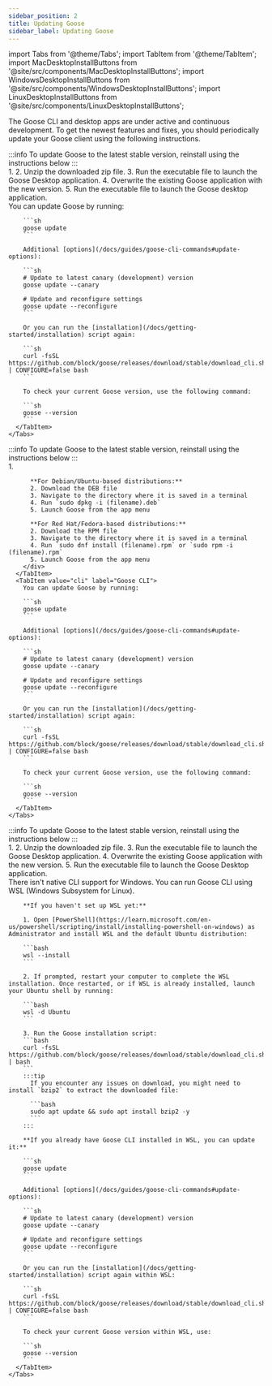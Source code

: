 ```yaml
---
sidebar_position: 2
title: Updating Goose
sidebar_label: Updating Goose
---
```


import Tabs from '@theme/Tabs';
import TabItem from '@theme/TabItem';
import MacDesktopInstallButtons from '@site/src/components/MacDesktopInstallButtons';
import WindowsDesktopInstallButtons from '@site/src/components/WindowsDesktopInstallButtons';
import LinuxDesktopInstallButtons from '@site/src/components/LinuxDesktopInstallButtons';

The Goose CLI and desktop apps are under active and continuous development. To get the newest features and fixes, you should periodically update your Goose client using the following instructions.

<Tabs>
  <TabItem value="mac" label="macOS" default>
    <Tabs groupId="interface">
      <TabItem value="ui" label="Goose Desktop" default>
        :::info
        To update Goose to the latest stable version, reinstall using the instructions below
        :::
        <div style={{ marginTop: '1rem' }}>
          1. <MacDesktopInstallButtons/>
          2. Unzip the downloaded zip file.
          3. Run the executable file to launch the Goose Desktop application.
          4. Overwrite the existing Goose application with the new version.
          5. Run the executable file to launch the Goose desktop application.
        </div>
      </TabItem>
      <TabItem value="cli" label="Goose CLI">
        You can update Goose by running:

        ```sh
        goose update
        ```

        Additional [options](/docs/guides/goose-cli-commands#update-options):
        
        ```sh
        # Update to latest canary (development) version
        goose update --canary

        # Update and reconfigure settings
        goose update --reconfigure
        ```

        Or you can run the [installation](/docs/getting-started/installation) script again:

        ```sh
        curl -fsSL https://github.com/block/goose/releases/download/stable/download_cli.sh | CONFIGURE=false bash
        ```

        To check your current Goose version, use the following command:

        ```sh
        goose --version
        ```
      </TabItem>
    </Tabs>
  </TabItem>

  <TabItem value="linux" label="Linux">
    <Tabs groupId="interface">
      <TabItem value="ui" label="Goose Desktop" default>
        :::info
        To update Goose to the latest stable version, reinstall using the instructions below
        :::
        <div style={{ marginTop: '1rem' }}>
          1. <LinuxDesktopInstallButtons/>
          
          **For Debian/Ubuntu-based distributions:**
          2. Download the DEB file
          3. Navigate to the directory where it is saved in a terminal
          4. Run `sudo dpkg -i (filename).deb`
          5. Launch Goose from the app menu

          **For Red Hat/Fedora-based distributions:**
          2. Download the RPM file
          3. Navigate to the directory where it is saved in a terminal
          4. Run `sudo dnf install (filename).rpm` or `sudo rpm -i (filename).rpm`
          5. Launch Goose from the app menu
        </div>
      </TabItem>
      <TabItem value="cli" label="Goose CLI">
        You can update Goose by running:

        ```sh
        goose update
        ```

        Additional [options](/docs/guides/goose-cli-commands#update-options):
        
        ```sh
        # Update to latest canary (development) version
        goose update --canary

        # Update and reconfigure settings
        goose update --reconfigure
        ```

        Or you can run the [installation](/docs/getting-started/installation) script again:

        ```sh
        curl -fsSL https://github.com/block/goose/releases/download/stable/download_cli.sh | CONFIGURE=false bash
        ```

        To check your current Goose version, use the following command:

        ```sh
        goose --version
        ```
      </TabItem>
    </Tabs>
  </TabItem>

  <TabItem value="windows" label="Windows">
    <Tabs groupId="interface">
      <TabItem value="ui" label="Goose Desktop" default>
        :::info
        To update Goose to the latest stable version, reinstall using the instructions below
        :::
        <div style={{ marginTop: '1rem' }}>
          1. <WindowsDesktopInstallButtons/>
          2. Unzip the downloaded zip file.
          3. Run the executable file to launch the Goose Desktop application.
          4. Overwrite the existing Goose application with the new version.
          5. Run the executable file to launch the Goose Desktop application.
        </div>
      </TabItem>
      <TabItem value="cli" label="Goose CLI">
        There isn't native CLI support for Windows. You can run Goose CLI using WSL (Windows Subsystem for Linux).

        **If you haven't set up WSL yet:**

        1. Open [PowerShell](https://learn.microsoft.com/en-us/powershell/scripting/install/installing-powershell-on-windows) as Administrator and install WSL and the default Ubuntu distribution:

        ```bash
        wsl --install
        ```

        2. If prompted, restart your computer to complete the WSL installation. Once restarted, or if WSL is already installed, launch your Ubuntu shell by running:

        ```bash
        wsl -d Ubuntu
        ```

        3. Run the Goose installation script:
        ```bash
        curl -fsSL https://github.com/block/goose/releases/download/stable/download_cli.sh | bash
        ```
        :::tip
          If you encounter any issues on download, you might need to install `bzip2` to extract the downloaded file:

          ```bash
          sudo apt update && sudo apt install bzip2 -y
          ```
        :::

        **If you already have Goose CLI installed in WSL, you can update it:**

        ```sh
        goose update
        ```

        Additional [options](/docs/guides/goose-cli-commands#update-options):
        
        ```sh
        # Update to latest canary (development) version
        goose update --canary

        # Update and reconfigure settings
        goose update --reconfigure
        ```

        Or you can run the [installation](/docs/getting-started/installation) script again within WSL:

        ```sh
        curl -fsSL https://github.com/block/goose/releases/download/stable/download_cli.sh | CONFIGURE=false bash
        ```

        To check your current Goose version within WSL, use:

        ```sh
        goose --version
        ```
      </TabItem>
    </Tabs>
  </TabItem>
</Tabs>